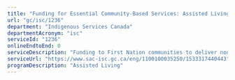 ```yaml
---
title: "Funding for Essential Community-Based Services: Assisted Living"
url: "gc/isc/1236"
department: "Indigenous Services Canada"
departmentAcronym: "isc"
serviceId: "1236"
onlineEndtoEnd: 0
serviceDescription: "Funding to First Nation communities to deliver non-medical home care, adult foster care and institutional care services to eligible low-income residents of reserves. ISC also provides assisted living funding directly to First Nation individuals in the Yukon territory."
serviceUrl: "https://www.sac-isc.gc.ca/eng/1100100035250/1533317440443"
programDescription: "Assisted Living"
---
```

